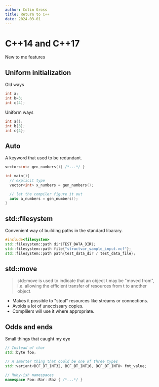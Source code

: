 ```yaml
---
author: Colin Gross
title: Return to C++
date: 2024-03-01
---
```


# C++14 and C++17
New to me features

## Uniform initialization
Old ways

```c++
int a;
int b=3;
int c(4);
```

Uniform ways
```c++
int a{};
int b{3};
int c{4};
```

## Auto
A keyword that used to be redundant.

```c++
vector<int> gen_numbers(){ /*...*/ }

int main(){
  // explicit type
  vector<int> x_numbers = gen_numbers();

  // let the compiler figure it out
  auto a_numbers = gen_numbers();
}
```

## std::filesystem
Convenient way of building paths in the standard libarary.

```c++
#include<filesystem>
std::filesystem::path dir{TEST_DATA_DIR};
std::filesystem::path file{"structvar_sample_input.vcf"};
std::filesystem::path path{test_data_dir / test_data_file};
```

## std::move

> std::move is used to indicate that an object t may be "moved from", i.e. allowing the efficient transfer of resources from t to another object.

- Makes it possible to "steal" resources like streams or connections.
- Avoids a lot of uneccissary copies.
- Complilers will use it where appropriate.

## Odds and ends
Small things that caught my eye

```c++
// Instead of char
std::byte foo;

// A smarter thing that could be one of three types
std::variant<BCF_BT_INT32, BCF_BT_INT16, BCF_BT_INT8> fmt_value;

// Ruby-ish namespaces
namespace Foo::Bar::Baz { /*...*/ }
```

